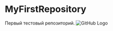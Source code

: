 # MyFirstRepository
Первый тестовый репозиторий. 
![GitHub Logo]([https://storage.myseldon.com/news-pict-20/2045B9E13F4D25D55135027A6F6A74CD](https://rusilab.ru/uploads/posts/news_thumb/2023-04/polzovateli-socialnyh-setej-reshili-ustroit-chellendzh-foto-prikoly-6.jpg))

